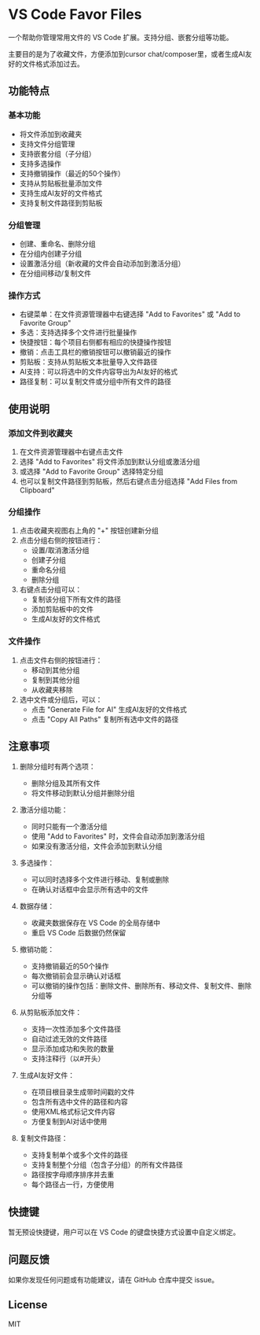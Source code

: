 # VS Code Favor Files

一个帮助你管理常用文件的 VS Code 扩展。支持分组、嵌套分组等功能。

主要目的是为了收藏文件，方便添加到cursor chat/composer里，或者生成AI友好的文件格式添加过去。

## 功能特点

### 基本功能
- 将文件添加到收藏夹
- 支持文件分组管理
- 支持嵌套分组（子分组）
- 支持多选操作
- 支持撤销操作（最近的50个操作）
- 支持从剪贴板批量添加文件
- 支持生成AI友好的文件格式
- 支持复制文件路径到剪贴板

### 分组管理
- 创建、重命名、删除分组
- 在分组内创建子分组
- 设置激活分组（新收藏的文件会自动添加到激活分组）
- 在分组间移动/复制文件

### 操作方式
- 右键菜单：在文件资源管理器中右键选择 "Add to Favorites" 或 "Add to Favorite Group"
- 多选：支持选择多个文件进行批量操作
- 快捷按钮：每个项目右侧都有相应的快捷操作按钮
- 撤销：点击工具栏的撤销按钮可以撤销最近的操作
- 剪贴板：支持从剪贴板文本批量导入文件路径
- AI支持：可以将选中的文件内容导出为AI友好的格式
- 路径复制：可以复制文件或分组中所有文件的路径

## 使用说明

### 添加文件到收藏夹
1. 在文件资源管理器中右键点击文件
2. 选择 "Add to Favorites" 将文件添加到默认分组或激活分组
3. 或选择 "Add to Favorite Group" 选择特定分组
4. 也可以复制文件路径到剪贴板，然后右键点击分组选择 "Add Files from Clipboard"

### 分组操作
1. 点击收藏夹视图右上角的 "+" 按钮创建新分组
2. 点击分组右侧的按钮进行：
   - 设置/取消激活分组
   - 创建子分组
   - 重命名分组
   - 删除分组
3. 右键点击分组可以：
   - 复制该分组下所有文件的路径
   - 添加剪贴板中的文件
   - 生成AI友好的文件格式

### 文件操作
1. 点击文件右侧的按钮进行：
   - 移动到其他分组
   - 复制到其他分组
   - 从收藏夹移除
2. 选中文件或分组后，可以：
   - 点击 "Generate File for AI" 生成AI友好的文件格式
   - 点击 "Copy All Paths" 复制所有选中文件的路径

## 注意事项

1. 删除分组时有两个选项：
   - 删除分组及其所有文件
   - 将文件移动到默认分组并删除分组

2. 激活分组功能：
   - 同时只能有一个激活分组
   - 使用 "Add to Favorites" 时，文件会自动添加到激活分组
   - 如果没有激活分组，文件会添加到默认分组

3. 多选操作：
   - 可以同时选择多个文件进行移动、复制或删除
   - 在确认对话框中会显示所有选中的文件

4. 数据存储：
   - 收藏夹数据保存在 VS Code 的全局存储中
   - 重启 VS Code 后数据仍然保留

5. 撤销功能：
   - 支持撤销最近的50个操作
   - 每次撤销前会显示确认对话框
   - 可以撤销的操作包括：删除文件、删除所有、移动文件、复制文件、删除分组等

6. 从剪贴板添加文件：
   - 支持一次性添加多个文件路径
   - 自动过滤无效的文件路径
   - 显示添加成功和失败的数量
   - 支持注释行（以#开头）

7. 生成AI友好文件：
   - 在项目根目录生成带时间戳的文件
   - 包含所有选中文件的路径和内容
   - 使用XML格式标记文件内容
   - 方便复制到AI对话中使用

8. 复制文件路径：
   - 支持复制单个或多个文件的路径
   - 支持复制整个分组（包含子分组）的所有文件路径
   - 路径按字母顺序排序并去重
   - 每个路径占一行，方便使用

## 快捷键

暂无预设快捷键，用户可以在 VS Code 的键盘快捷方式设置中自定义绑定。

## 问题反馈

如果你发现任何问题或有功能建议，请在 GitHub 仓库中提交 issue。

## License

MIT
